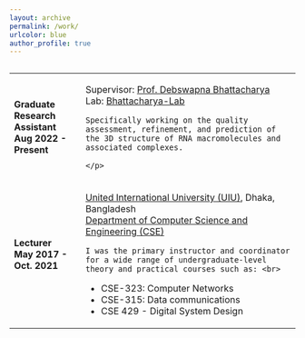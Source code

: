 ```yaml
---
layout: archive
permalink: /work/
urlcolor: blue
author_profile: true
---
```


<style>
table, tr, td {
    border: none;
	font-size: 16px;
}
  
</style>
<div style="height:500px;overflow:auto;border:0px;border-collapse: collapse;" >
	<table  border="none" style="border:0px;border-collapse: collapse;" rules="none" >
	<colgroup>
       	<col span="1" style="width: 25%;">
       	<col span="1" style="width: 75%;">
	</colgroup>

<tr>
<td> <b> Graduate Research Assistant <br> Aug 2022 - Present </b> </td> 
<td> 
	<p>
	Supervisor: <a href="https://website.cs.vt.edu/people/faculty/debswapna-bhattacharya.html">Prof. Debswapna Bhattacharya</a> <br>
 	Lab: <a href="https://github.com/Bhattacharya-Lab">Bhattacharya-Lab</a>
		
 	Specifically working on the quality assessment, refinement, and prediction of the 3D structure of RNA macromolecules and associated complexes.

  	</p>

</td>
</tr>

<tr>
<td> <b> Lecturer <br> May 2017 - Oct. 2021 </b> </td> 
<td> 
<p>
	<a href="https://www.uiu.ac.bd/">United International University (UIU)</a>, Dhaka, Bangladesh <br>
	<a href="https://cse.uiu.ac.bd/"> Department of Computer Science and Engineering (CSE)</a> <br>
        
	I was the primary instructor and coordinator for a wide range of undergraduate-level theory and practical courses such as: <br>

<ul>
  <li>CSE-323: Computer Networks</li>
  <li>CSE-315: Data communications</li>
  <li>CSE 429 -  Digital System Design</li>

</ul>
 
</p>
</td>
</tr>
